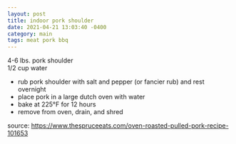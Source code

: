 ```yaml
---
layout: post
title: indoor pork shoulder
date: 2021-04-21 13:03:40 -0400
category: main
tags: meat pork bbq
---
```


4-6 lbs. pork shoulder  
1/2 cup water  
* rub pork shoulder with salt and pepper (or fancier rub) and rest overnight
* place pork in a large dutch oven with water
* bake at 225°F for 12 hours
* remove from oven, drain, and shred

source: <https://www.thespruceeats.com/oven-roasted-pulled-pork-recipe-101653>

